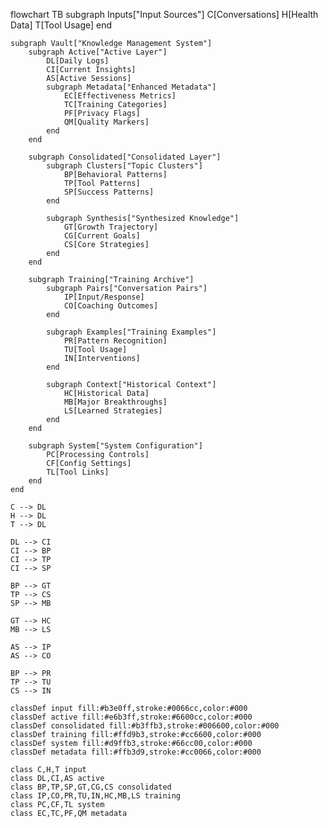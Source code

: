 flowchart TB
    subgraph Inputs["Input Sources"]
        C[Conversations]
        H[Health Data]
        T[Tool Usage]
    end

    subgraph Vault["Knowledge Management System"]
        subgraph Active["Active Layer"]
            DL[Daily Logs]
            CI[Current Insights]
            AS[Active Sessions]
            subgraph Metadata["Enhanced Metadata"]
                EC[Effectiveness Metrics]
                TC[Training Categories]
                PF[Privacy Flags]
                QM[Quality Markers]
            end
        end

        subgraph Consolidated["Consolidated Layer"]
            subgraph Clusters["Topic Clusters"]
                BP[Behavioral Patterns]
                TP[Tool Patterns]
                SP[Success Patterns]
            end
            
            subgraph Synthesis["Synthesized Knowledge"]
                GT[Growth Trajectory]
                CG[Current Goals]
                CS[Core Strategies]
            end
        end

        subgraph Training["Training Archive"]
            subgraph Pairs["Conversation Pairs"]
                IP[Input/Response]
                CO[Coaching Outcomes]
            end
            
            subgraph Examples["Training Examples"]
                PR[Pattern Recognition]
                TU[Tool Usage]
                IN[Interventions]
            end
            
            subgraph Context["Historical Context"]
                HC[Historical Data]
                MB[Major Breakthroughs]
                LS[Learned Strategies]
            end
        end

        subgraph System["System Configuration"]
            PC[Processing Controls]
            CF[Config Settings]
            TL[Tool Links]
        end
    end

    C --> DL
    H --> DL
    T --> DL
    
    DL --> CI
    CI --> BP
    CI --> TP
    CI --> SP
    
    BP --> GT
    TP --> CS
    SP --> MB
    
    GT --> HC
    MB --> LS
    
    AS --> IP
    AS --> CO
    
    BP --> PR
    TP --> TU
    CS --> IN

    classDef input fill:#b3e0ff,stroke:#0066cc,color:#000
    classDef active fill:#e6b3ff,stroke:#6600cc,color:#000
    classDef consolidated fill:#b3ffb3,stroke:#006600,color:#000
    classDef training fill:#ffd9b3,stroke:#cc6600,color:#000
    classDef system fill:#d9ffb3,stroke:#66cc00,color:#000
    classDef metadata fill:#ffb3d9,stroke:#cc0066,color:#000
    
    class C,H,T input
    class DL,CI,AS active
    class BP,TP,SP,GT,CG,CS consolidated
    class IP,CO,PR,TU,IN,HC,MB,LS training
    class PC,CF,TL system
    class EC,TC,PF,QM metadata
